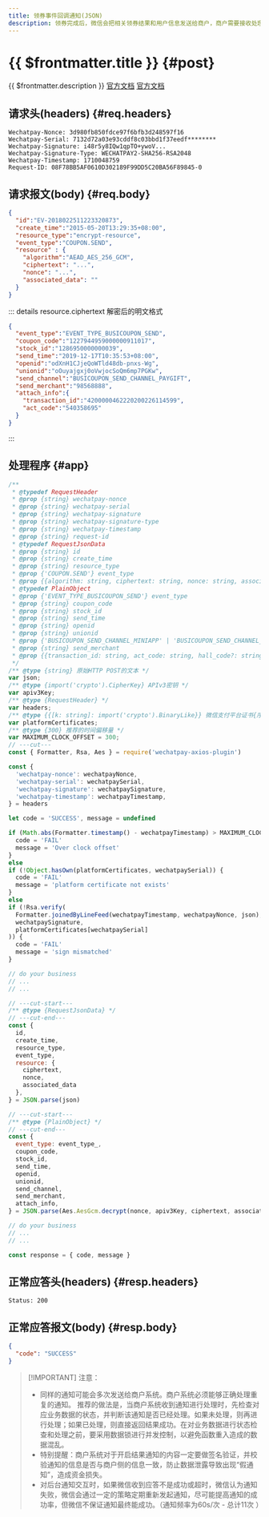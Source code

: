 ```yaml
---
title: 领券事件回调通知(JSON)
description: 领券完成后，微信会把相关领券结果和用户信息发送给商户，商户需要接收处理，并按照文档规范返回应答。出于安全的考虑，我们对支付结果数据进行了加密，商户需要先对通知数据进行解密，才能得到支付结果数据。
---
```


# {{ $frontmatter.title }} {#post}

{{ $frontmatter.description }} [官方文档](https://pay.weixin.qq.com/docs/merchant/apis/cash-coupons/check-notice.html) [官方文档](https://pay.weixin.qq.com/docs/partner/apis/merchant-exclusive-coupon/coupon/busicoupon-send.html)

## 请求头(headers) {#req.headers}

```ansi
Wechatpay-Nonce: 3d980fb850fdce97f6bfb3d248597f16
Wechatpay-Serial: 7132d72a03e93cddf8c03bbd1f37eedf********
Wechatpay-Signature: i48r5y8IQw1qpTO+ywoV...
Wechatpay-Signature-Type: WECHATPAY2-SHA256-RSA2048
Wechatpay-Timestamp: 1710048759
Request-ID: 08F78BB5AF0610D302189F99DD5C20BA56F89845-0
```

## 请求报文(body) {#req.body}

```json
{
  "id":"EV-2018022511223320873",
  "create_time":"2015-05-20T13:29:35+08:00",
  "resource_type":"encrypt-resource",
  "event_type":"COUPON.SEND",
  "resource" : {
    "algorithm":"AEAD_AES_256_GCM",
    "ciphertext": "...",
    "nonce": "...",
    "associated_data": ""
  }
}
```

::: details resource.ciphertext 解密后的明文格式

```json
{
  "event_type":"EVENT_TYPE_BUSICOUPON_SEND",
  "coupon_code":"1227944959000000911017",
  "stock_id":"1286950000000039",
  "send_time":"2019-12-17T10:35:53+08:00",
  "openid":"odXnH1CJjeQoWTld48db-pnxs-Wg",
  "unionid":"oOuyajgxj0oVwjocSoQm6mp7PGKw",
  "send_channel":"BUSICOUPON_SEND_CHANNEL_PAYGIFT",
  "send_merchant":"98568888",
  "attach_info":{
    "transaction_id":"4200000462220200226114599",
    "act_code":"540358695"
  }
}
```
:::

## 处理程序 {#app}

```js twoslash
/**
 * @typedef RequestHeader
 * @prop {string} wechatpay-nonce
 * @prop {string} wechatpay-serial
 * @prop {string} wechatpay-signature
 * @prop {string} wechatpay-signature-type
 * @prop {string} wechatpay-timestamp
 * @prop {string} request-id
 * @typedef RequestJsonData
 * @prop {string} id
 * @prop {string} create_time
 * @prop {string} resource_type
 * @prop {'COUPON.SEND'} event_type
 * @prop {{algorithm: string, ciphertext: string, nonce: string, associated_data: string}} resource
 * @typedef PlainObject
 * @prop {'EVENT_TYPE_BUSICOUPON_SEND'} event_type
 * @prop {string} coupon_code
 * @prop {string} stock_id
 * @prop {string} send_time
 * @prop {string} openid
 * @prop {string} unionid
 * @prop {'BUSICOUPON_SEND_CHANNEL_MINIAPP' | 'BUSICOUPON_SEND_CHANNEL_API' | 'BUSICOUPON_SEND_CHANNEL_PAYGIFT' | 'BUSICOUPON_SEND_CHANNEL_H5' | 'BUSICOUPON_SEND_CHANNEL_FTOF' | 'BUSICOUPON_SEND_CHANNEL_MEMBERCARD_ACT' | 'BUSICOUPON_SEND_CHANNEL_HALL' | 'BUSICOUPON_SEND_CHANNEL_JSAPI' | 'BUSICOUPON_SEND_CHANNEL_MINI_APP_LIVE' | 'BUSICOUPON_SEND_CHANNEL_WECHAT_SEARCH' | 'BUSICOUPON_SEND_CHANNEL_PAY_HAS_DISCOUNT' | 'BUSICOUPON_SEND_CHANNEL_WECHAT_AD' | 'BUSICOUPON_SEND_CHANNEL_RIGHTS_PLATFORM' | 'BUSICOUPON_SEND_CHANNEL_RECEIVE_MONEY_GIFT' | 'BUSICOUPON_SEND_CHANNEL_MEMBER_PAY_RIGHT' | 'BUSICOUPON_SEND_CHANNEL_BUSI_SMART_RETAIL' | 'BUSICOUPON_SEND_CHANNEL_FINDER_LIVEROOM'} send_channel
 * @prop {string} send_merchant
 * @prop {{transaction_id: string, act_code: string, hall_code?: string, hall_belong_mch_id?: number, card_id?: string, activity_id?: string}} attach_info
 */
/** @type {string} 原始HTTP POST的文本 */
var json;
/** @type {import('crypto').CipherKey} APIv3密钥 */
var apiv3Key;
/** @type {RequestHeader} */
var headers;
/** @type {{[k: string]: import('crypto').BinaryLike}} 微信支付平台证书{序列号:实例}键值对 */
var platformCertificates;
/** @type {300} 推荐的时间偏移量 */
var MAXIMUM_CLOCK_OFFSET = 300;
// ---cut---
const { Formatter, Rsa, Aes } = require('wechatpay-axios-plugin')

const {
  'wechatpay-nonce': wechatpayNonce,
  'wechatpay-serial': wechatpaySerial,
  'wechatpay-signature': wechatpaySignature,
  'wechatpay-timestamp': wechatpayTimestamp,
} = headers

let code = 'SUCCESS', message = undefined

if (Math.abs(Formatter.timestamp() - wechatpayTimestamp) > MAXIMUM_CLOCK_OFFSET) {
  code = 'FAIL'
  message = 'Over clock offset'
}
else
if (!Object.hasOwn(platformCertificates, wechatpaySerial)) {
  code = 'FAIL'
  message = 'platform certificate not exists'
}
else
if (!Rsa.verify(
  Formatter.joinedByLineFeed(wechatpayTimestamp, wechatpayNonce, json),
  wechatpaySignature,
  platformCertificates[wechatpaySerial]
)) {
  code = 'FAIL'
  message = 'sign mismatched'
}

// do your business
// ...
// ...

// ---cut-start---
/** @type {RequestJsonData} */
// ---cut-end---
const {
  id,
  create_time,
  resource_type,
  event_type,
  resource: {
    ciphertext,
    nonce,
    associated_data
  },
} = JSON.parse(json)

// ---cut-start---
/** @type {PlainObject} */
// ---cut-end---
const {
  event_type: event_type_,
  coupon_code,
  stock_id,
  send_time,
  openid,
  unionid,
  send_channel,
  send_merchant,
  attach_info,
} = JSON.parse(Aes.AesGcm.decrypt(nonce, apiv3Key, ciphertext, associated_data))

// do your business
// ...
// ...

const response = { code, message }
```

## 正常应答头(headers) {#resp.headers}

```ansi
Status: 200
```

## 正常应答报文(body) {#resp.body}

```json
{
  "code": "SUCCESS"
}
```

> [!IMPORTANT] 注意：
> - 同样的通知可能会多次发送给商户系统。商户系统必须能够正确处理重复的通知。 推荐的做法是，当商户系统收到通知进行处理时，先检查对应业务数据的状态，并判断该通知是否已经处理。如果未处理，则再进行处理；如果已处理，则直接返回结果成功。在对业务数据进行状态检查和处理之前，要采用数据锁进行并发控制，以避免函数重入造成的数据混乱。
> - 特别提醒：商户系统对于开启结果通知的内容一定要做签名验证，并校验通知的信息是否与商户侧的信息一致，防止数据泄露导致出现“假通知”，造成资金损失。
> - 对后台通知交互时，如果微信收到应答不是成功或超时，微信认为通知失败，微信会通过一定的策略定期重新发起通知，尽可能提高通知的成功率，但微信不保证通知最终能成功。（通知频率为60s/次 - 总计11次 ）
